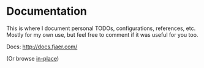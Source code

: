 # Documentation
This is where I document personal TODOs, configurations, references, etc. Mostly for my own use, but feel free to comment if it was useful for you too.

Docs: <http://docs.fjaer.com/>

(Or browse [in-place](index.md))
